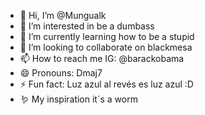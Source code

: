 - 👋 Hi, I’m @Mungualk
- 👀 I’m interested in be a dumbass
- 🌱 I’m currently learning how to be a stupid
- 💞️ I’m looking to collaborate on blackmesa
- 📫 How to reach me IG: @barackobama
- 😄 Pronouns: Dmaj7
- ⚡ Fun fact: Luz azul al revés es luz azul :D
- 🪱 My inspiration it´s a worm

<!---
Mungualk/Mungualk is a ✨ special ✨ repository because its `README.md` (this file) appears on your GitHub profile.
You can click the Preview link to take a look at your changes.
--->
